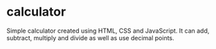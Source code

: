 # calculator
Simple calculator created using HTML, CSS and JavaScript.
It can add, subtract, multiply and divide as well as use decimal points.
